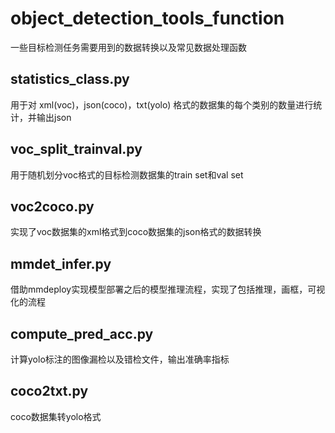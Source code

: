 # object_detection_tools_function
  一些目标检测任务需要用到的数据转换以及常见数据处理函数
##  statistics_class.py
用于对 xml(voc)，json(coco)，txt(yolo) 格式的数据集的每个类别的数量进行统计，并输出json
## voc_split_trainval.py
用于随机划分voc格式的目标检测数据集的train set和val set
## voc2coco.py
实现了voc数据集的xml格式到coco数据集的json格式的数据转换
## mmdet_infer.py
借助mmdeploy实现模型部署之后的模型推理流程，实现了包括推理，画框，可视化的流程
## compute_pred_acc.py
计算yolo标注的图像漏检以及错检文件，输出准确率指标
## coco2txt.py
coco数据集转yolo格式

